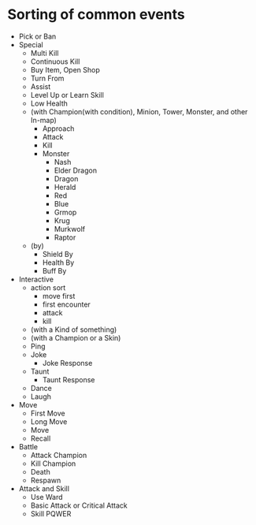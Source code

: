 # Sorting of common events
- Pick or Ban
- Special
	- Multi Kill
	- Continuous Kill
	- Buy Item, Open Shop
	- Turn From
	- Assist
	- Level Up or Learn Skill
	- Low Health
	- (with Champion(with condition), Minion, Tower, Monster, and other In-map)
		- Approach
		- Attack
		- Kill
		- Monster
			- Nash
			- Elder Dragon
			- Dragon
			- Herald
			- Red
			- Blue
			- Grmop
			- Krug
			- Murkwolf
			- Raptor
	- (by)
		- Shield By
		- Health By
		- Buff By
- Interactive
	- action sort
		- move first
		- first encounter
		- attack
		- kill
	- (with a Kind of something)
	- (with a Champion or a Skin)
	- Ping
	- Joke
		- Joke Response
	- Taunt
		- Taunt Response
	- Dance
	- Laugh
- Move
	- First Move
	- Long Move
	- Move
	- Recall
- Battle
	- Attack Champion
	- Kill Champion
	- Death
	- Respawn
- Attack and Skill
	- Use Ward
	- Basic Attack or Critical Attack
	- Skill PQWER
